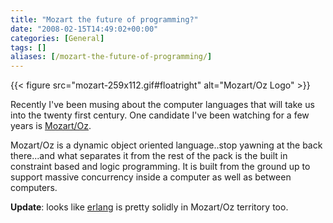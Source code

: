 ```yaml
---
title: "Mozart the future of programming?"
date: "2008-02-15T14:49:02+00:00"
categories: [General]
tags: []
aliases: [/mozart-the-future-of-programming/]
---
```


{{< figure src="mozart-259x112.gif#floatright" alt="Mozart/Oz Logo" >}}

Recently I've been musing about the computer languages that will take us into the twenty first century. One candidate I've been watching for a few years is [Mozart/Oz](http://mozart.github.io/).

Mozart/Oz is a dynamic object oriented language..stop yawning at the back there...and what separates it from the rest of the pack is the built in constraint based and logic programming. It is built from the ground up to support massive concurrency inside a computer as well as between computers.

**Update**: looks like [erlang](http://www.erlang.org/) is pretty solidly in Mozart/Oz territory too.

